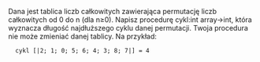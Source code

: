 Dana jest tablica liczb całkowitych zawierająca permutację liczb całkowitych od 0 do n (dla n≥0).
Napisz procedurę cykl:int array→int, która wyznacza długość najdłuższego cyklu danej permutacji.
Twoja procedura nie może zmieniać danej tablicy.
Na przykład:

 
      cykl [|2; 1; 0; 5; 6; 4; 3; 8; 7|] = 4
